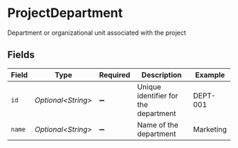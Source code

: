 # ProjectDepartment

Department or organizational unit associated with the project


## Fields

| Field                                | Type                                 | Required                             | Description                          | Example                              |
| ------------------------------------ | ------------------------------------ | ------------------------------------ | ------------------------------------ | ------------------------------------ |
| `id`                                 | *Optional\<String>*                  | :heavy_minus_sign:                   | Unique identifier for the department | DEPT-001                             |
| `name`                               | *Optional\<String>*                  | :heavy_minus_sign:                   | Name of the department               | Marketing                            |